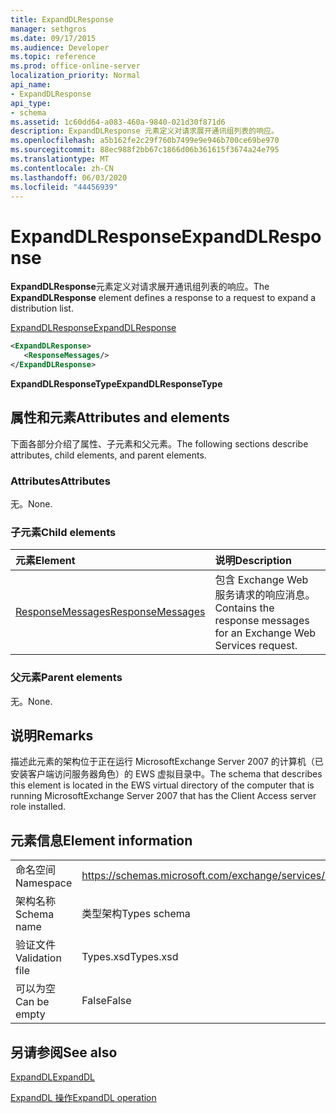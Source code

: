 ```yaml
---
title: ExpandDLResponse
manager: sethgros
ms.date: 09/17/2015
ms.audience: Developer
ms.topic: reference
ms.prod: office-online-server
localization_priority: Normal
api_name:
- ExpandDLResponse
api_type:
- schema
ms.assetid: 1c60dd64-a083-460a-9840-021d30f871d6
description: ExpandDLResponse 元素定义对请求展开通讯组列表的响应。
ms.openlocfilehash: a5b162fe2c29f760b7499e9e946b700ce69be970
ms.sourcegitcommit: 88ec988f2bb67c1866d06b361615f3674a24e795
ms.translationtype: MT
ms.contentlocale: zh-CN
ms.lasthandoff: 06/03/2020
ms.locfileid: "44456939"
---
```

# <a name="expanddlresponse"></a><span data-ttu-id="cdfe1-103">ExpandDLResponse</span><span class="sxs-lookup"><span data-stu-id="cdfe1-103">ExpandDLResponse</span></span>

<span data-ttu-id="cdfe1-104">**ExpandDLResponse**元素定义对请求展开通讯组列表的响应。</span><span class="sxs-lookup"><span data-stu-id="cdfe1-104">The **ExpandDLResponse** element defines a response to a request to expand a distribution list.</span></span> 
  
[<span data-ttu-id="cdfe1-105">ExpandDLResponse</span><span class="sxs-lookup"><span data-stu-id="cdfe1-105">ExpandDLResponse</span></span>](expanddlresponse.md)
  
```xml
<ExpandDLResponse>
   <ResponseMessages/>
</ExpandDLResponse>
```

 <span data-ttu-id="cdfe1-106">**ExpandDLResponseType**</span><span class="sxs-lookup"><span data-stu-id="cdfe1-106">**ExpandDLResponseType**</span></span>
## <a name="attributes-and-elements"></a><span data-ttu-id="cdfe1-107">属性和元素</span><span class="sxs-lookup"><span data-stu-id="cdfe1-107">Attributes and elements</span></span>

<span data-ttu-id="cdfe1-108">下面各部分介绍了属性、子元素和父元素。</span><span class="sxs-lookup"><span data-stu-id="cdfe1-108">The following sections describe attributes, child elements, and parent elements.</span></span>
  
### <a name="attributes"></a><span data-ttu-id="cdfe1-109">Attributes</span><span class="sxs-lookup"><span data-stu-id="cdfe1-109">Attributes</span></span>

<span data-ttu-id="cdfe1-110">无。</span><span class="sxs-lookup"><span data-stu-id="cdfe1-110">None.</span></span>
  
### <a name="child-elements"></a><span data-ttu-id="cdfe1-111">子元素</span><span class="sxs-lookup"><span data-stu-id="cdfe1-111">Child elements</span></span>

|<span data-ttu-id="cdfe1-112">**元素**</span><span class="sxs-lookup"><span data-stu-id="cdfe1-112">**Element**</span></span>|<span data-ttu-id="cdfe1-113">**说明**</span><span class="sxs-lookup"><span data-stu-id="cdfe1-113">**Description**</span></span>|
|:-----|:-----|
|[<span data-ttu-id="cdfe1-114">ResponseMessages</span><span class="sxs-lookup"><span data-stu-id="cdfe1-114">ResponseMessages</span></span>](responsemessages.md) <br/> |<span data-ttu-id="cdfe1-115">包含 Exchange Web 服务请求的响应消息。</span><span class="sxs-lookup"><span data-stu-id="cdfe1-115">Contains the response messages for an Exchange Web Services request.</span></span>  <br/> |
   
### <a name="parent-elements"></a><span data-ttu-id="cdfe1-116">父元素</span><span class="sxs-lookup"><span data-stu-id="cdfe1-116">Parent elements</span></span>

<span data-ttu-id="cdfe1-117">无。</span><span class="sxs-lookup"><span data-stu-id="cdfe1-117">None.</span></span>
  
## <a name="remarks"></a><span data-ttu-id="cdfe1-118">说明</span><span class="sxs-lookup"><span data-stu-id="cdfe1-118">Remarks</span></span>

<span data-ttu-id="cdfe1-119">描述此元素的架构位于正在运行 MicrosoftExchange Server 2007 的计算机（已安装客户端访问服务器角色）的 EWS 虚拟目录中。</span><span class="sxs-lookup"><span data-stu-id="cdfe1-119">The schema that describes this element is located in the EWS virtual directory of the computer that is running MicrosoftExchange Server 2007 that has the Client Access server role installed.</span></span>
  
## <a name="element-information"></a><span data-ttu-id="cdfe1-120">元素信息</span><span class="sxs-lookup"><span data-stu-id="cdfe1-120">Element information</span></span>

|||
|:-----|:-----|
|<span data-ttu-id="cdfe1-121">命名空间</span><span class="sxs-lookup"><span data-stu-id="cdfe1-121">Namespace</span></span>  <br/> |https://schemas.microsoft.com/exchange/services/2006/types  <br/> |
|<span data-ttu-id="cdfe1-122">架构名称</span><span class="sxs-lookup"><span data-stu-id="cdfe1-122">Schema name</span></span>  <br/> |<span data-ttu-id="cdfe1-123">类型架构</span><span class="sxs-lookup"><span data-stu-id="cdfe1-123">Types schema</span></span>  <br/> |
|<span data-ttu-id="cdfe1-124">验证文件</span><span class="sxs-lookup"><span data-stu-id="cdfe1-124">Validation file</span></span>  <br/> |<span data-ttu-id="cdfe1-125">Types.xsd</span><span class="sxs-lookup"><span data-stu-id="cdfe1-125">Types.xsd</span></span>  <br/> |
|<span data-ttu-id="cdfe1-126">可以为空</span><span class="sxs-lookup"><span data-stu-id="cdfe1-126">Can be empty</span></span>  <br/> |<span data-ttu-id="cdfe1-127">False</span><span class="sxs-lookup"><span data-stu-id="cdfe1-127">False</span></span>  <br/> |
   
## <a name="see-also"></a><span data-ttu-id="cdfe1-128">另请参阅</span><span class="sxs-lookup"><span data-stu-id="cdfe1-128">See also</span></span>



[<span data-ttu-id="cdfe1-129">ExpandDL</span><span class="sxs-lookup"><span data-stu-id="cdfe1-129">ExpandDL</span></span>](expanddl.md)
  
[<span data-ttu-id="cdfe1-130">ExpandDL 操作</span><span class="sxs-lookup"><span data-stu-id="cdfe1-130">ExpandDL operation</span></span>](expanddl-operation.md)

